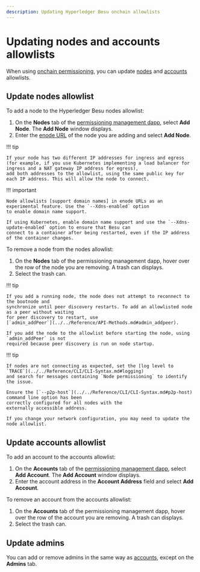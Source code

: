 ```yaml
---
description: Updating Hyperledger Besu onchain allowlists
---
```


# Updating nodes and accounts allowlists

When using [onchain permissioning](../../Concepts/Permissioning/Onchain-Permissioning.md), you can update
[nodes](#update-nodes-allowlist) and [accounts](#update-accounts-allowlist) allowlists.

## Update nodes allowlist

To add a node to the Hyperledger Besu nodes allowlist:

1. On the **Nodes** tab of the [permissioning management dapp](../../Tutorials/Permissioning/Getting-Started-Onchain-Permissioning.md),
   select **Add Node**.
   The **Add Node** window displays.
2. Enter the [enode URL](../../Concepts/Node-Keys.md#enode-url) of the node you are adding and select **Add Node**.

!!! tip

    If your node has two different IP addresses for ingress and egress
    (for example, if you use Kubernetes implementing a load balancer for ingress and a NAT gateway IP address for egress),
    add both addresses to the allowlist, using the same public key for each IP address. This will allow the node to connect.

!!! important

    Node allowlists [support domain names] in enode URLs as an experimental feature. Use the `--Xdns-enabled` option
    to enable domain name support.

    If using Kubernetes, enable domain name support and use the `--Xdns-update-enabled` option to ensure that Besu can
    connect to a container after being restarted, even if the IP address of the container changes.

To remove a node from the nodes allowlist:

1. On the **Nodes** tab of the permissioning management dapp, hover over the row of the
   node you are removing. A trash can displays.
1. Select the trash can.

!!! tip

    If you add a running node, the node does not attempt to reconnect to the bootnode and
    synchronize until peer discovery restarts. To add an allowlisted node as a peer without waiting
    for peer discovery to restart, use
    [`admin_addPeer`](../../Reference/API-Methods.md#admin_addpeer).

    If you add the node to the allowlist before starting the node, using `admin_addPeer` is not
    required because peer discovery is run on node startup.

!!! tip

    If nodes are not connecting as expected, set the [log level to `TRACE`](../../Reference/CLI/CLI-Syntax.md#logging)
    and search for messages containing `Node permissioning` to identify the issue.

    Ensure the [`--p2p-host`](../../Reference/CLI/CLI-Syntax.md#p2p-host) command line option has been
    correctly configured for all nodes with the
    externally accessible address.

    If you change your network configuration, you may need to update the node allowlist.

## Update accounts allowlist

To add an account to the accounts allowlist:

1. On the **Accounts** tab of the [permissioning management dapp](../../Tutorials/Permissioning/Getting-Started-Onchain-Permissioning.md),
   select **Add Account**. The **Add Account** window displays.
1. Enter the account address in the **Account Address** field and select **Add Account**.

To remove an account from the accounts allowlist:

1. On the **Accounts** tab of the permissioning management dapp, hover over the row of
   the account you are removing. A trash can displays.
1. Select the trash can.

## Update admins

You can add or remove admins in the same way as [accounts](#update-accounts-allowlist), except on the **Admins** tab.

[support domain names]: ../../Concepts/Node-Keys.md#domain-name-support
